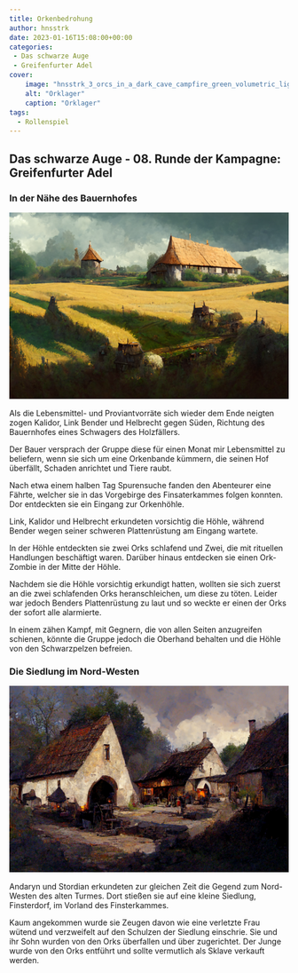 ```yaml
---
title: Orkenbedrohung
author: hnsstrk
date: 2023-01-16T15:08:00+00:00
categories:
 - Das schwarze Auge
 - Greifenfurter Adel
cover:
    image: "hnsstrk_3_orcs_in_a_dark_cave_campfire_green_volumetric_light_70c70f8e-56d7-49c7-85a4-e28a282d2a71-768x512.png"
    alt: "Orklager"
    caption: "Orklager"
tags:
  - Rollenspiel
---
```


## Das schwarze Auge - 08. Runde der Kampagne: Greifenfurter Adel

### In der Nähe des Bauernhofes

![](hnsstrk_small_medieval_farm_e76f447d-5e2d-4e34-9f73-6485280d9f23-768x512.png)

Als die Lebensmittel- und Proviantvorräte sich wieder dem Ende neigten zogen Kalidor, Link Bender und Helbrecht gegen Süden, Richtung des Bauernhofes eines Schwagers des Holzfällers.

Der Bauer versprach der Gruppe diese für einen Monat mir Lebensmittel zu beliefern, wenn sie sich um eine Orkenbande kümmern, die seinen Hof überfällt, Schaden anrichtet und Tiere raubt.

Nach etwa einem halben Tag Spurensuche fanden den Abenteurer eine Fährte, welcher sie in das Vorgebirge des Finsaterkammes folgen konnten. Dor entdeckten sie ein Eingang zur Orkenhöhle.

Link, Kalidor und Helbrecht erkundeten vorsichtig die Höhle, während Bender wegen seiner schweren Plattenrüstung am Eingang wartete.

In der Höhle entdeckten sie zwei Orks schlafend und Zwei, die mit rituellen Handlungen beschäftigt waren. Darüber hinaus entdecken sie einen Ork-Zombie in der Mitte der Höhle.

Nachdem sie die Höhle vorsichtig erkundigt hatten, wollten sie sich zuerst an die zwei schlafenden Orks heranschleichen, um diese zu töten. Leider war jedoch Benders Plattenrüstung zu laut und so weckte er einen der Orks der sofort alle alarmierte.

In einem zähen Kampf, mit Gegnern, die von allen Seiten anzugreifen schienen, könnte die Gruppe jedoch die Oberhand behalten und die Höhle von den Schwarzpelzen befreien.

### Die Siedlung im Nord-Westen

![](hnsstrk_very_small_medieval_rural_village_with_a_femal_blacksmi_f764a560-38e1-4c5e-b9e5-055d5929ff64-768x512.png)

Andaryn und Stordian erkundeten zur gleichen Zeit die Gegend zum Nord-Westen des alten Turmes. Dort stießen sie auf eine kleine Siedlung, Finsterdorf, im Vorland des Finsterkammes.

Kaum angekommen wurde sie Zeugen davon wie eine verletzte Frau wütend und verzweifelt auf den Schulzen der Siedlung einschrie. Sie und ihr Sohn wurden von den Orks überfallen und über zugerichtet. Der Junge wurde von den Orks entführt und sollte vermutlich als Sklave verkauft werden.